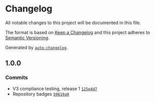 # Changelog

All notable changes to this project will be documented in this file.

The format is based on [Keep a Changelog](https://keepachangelog.com/en/1.0.0/)
and this project adheres to [Semantic Versioning](https://semver.org/spec/v2.0.0.html).

Generated by [`auto-changelog`](https://github.com/CookPete/auto-changelog).

## 1.0.0

### Commits

- V3 compliance testing, release 1 [`125e4d7`](https://github.com/konfer-be/nodemailer-sendinblue-v3-transport/commit/125e4d7ccf31402402f85b3f0d138b6c36bbe5f1)
- Repository badges [`59619a9`](https://github.com/konfer-be/nodemailer-sendinblue-v3-transport/commit/59619a9d3b7feb641c4a36732c28d3f283172325)
